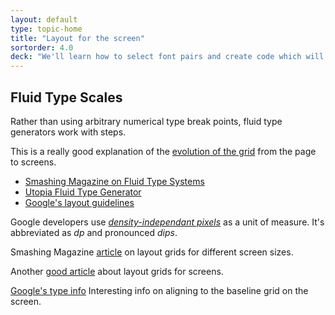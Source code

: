 ```yaml
---
layout: default
type: topic-home
title: "Layout for the screen"
sortorder: 4.0
deck: "We'll learn how to select font pairs and create code which will establish hierarchy to achieve smooth flow, clear contrast and harmony on the page."
---
```


## Fluid Type Scales

Rather than using arbitrary numerical type break points, fluid type generators work with steps.

This is a really good explanation of the [evolution of the grid](https://www.smashingmagazine.com/2017/12/building-better-ui-designs-layout-grids/) from the page to screens.

- [Smashing Magazine on Fluid Type Systems](https://www.smashingmagazine.com/2021/04/designing-developing-fluid-type-space-scales/)
- [Utopia Fluid Type Generator](https://utopia.fyi/type/calculator/)
- [Google's layout guidelines](https://material.io/design/layout/understanding-layout.html#principles)

Google developers use [*density-independant pixels*](https://material.io/design/layout/pixel-density.html#density-independence) as a unit of measure. It's abbreviated as *dp* and pronounced *dips*.

Smashing Magazine [article](https://www.smashingmagazine.com/2017/12/building-better-ui-designs-layout-grids/) on layout grids for different screen sizes.

Another [good article](https://medium.muz.li/responsive-grid-design-ultimate-guide-7aa41ca7892) about layout grids for screens.

[Google's type info](https://material.io/design/typography/understanding-typography.html#type-properties) Interesting info on aligning to the baseline grid on the screen.

